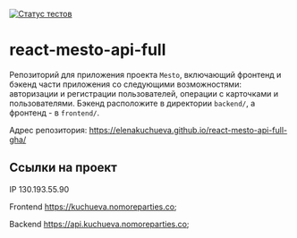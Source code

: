 [![Статус тестов](../../actions/workflows/tests.yml/badge.svg)](../../actions/workflows/tests.yml)

# react-mesto-api-full
Репозиторий для приложения проекта `Mesto`, включающий фронтенд и бэкенд части приложения со следующими возможностями: авторизации и регистрации пользователей, операции с карточками и пользователями. Бэкенд расположите в директории `backend/`, а фронтенд - в `frontend/`. 

Адрес репозитория: https://elenakuchueva.github.io/react-mesto-api-full-gha/  

## Ссылки на проект

IP 130.193.55.90  

Frontend https://kuchueva.nomoreparties.co;  

Backend https://api.kuchueva.nomoreparties.co;  
